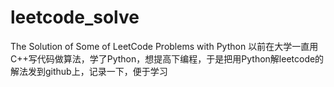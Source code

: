 # leetcode_solve
The Solution of Some of LeetCode Problems with Python
以前在大学一直用C++写代码做算法，学了Python，想提高下编程，于是把用Python解leetcode的解法发到github上，记录一下，便于学习
